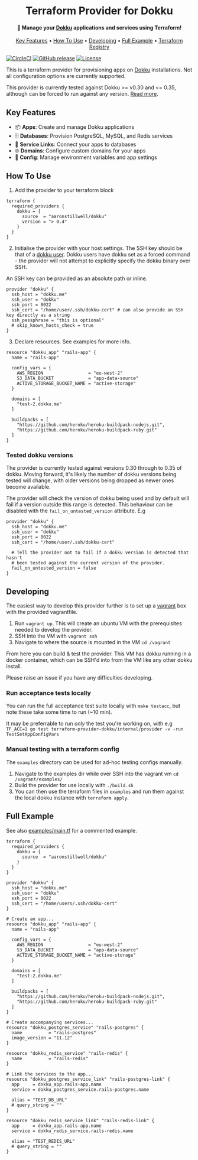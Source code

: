 <h1 align="center">
  Terraform Provider for Dokku
</h1>

<h4 align="center">
  🚀 Manage your <a href="https://dokku.com/">Dokku</a> applications and services using Terraform!
</h4>

<p align="center">
  <a href="#key-features">Key Features</a> •
  <a href="#how-to-use">How To Use</a> •
  <a href="#developing">Developing</a> •
  <a href="#full-example">Full Example</a> •
  <a href="https://registry.terraform.io/providers/aaronstillwell/dokku/latest/docs">Terraform Registry</a> 
</p>

[![CircleCI](https://circleci.com/gh/aaronstillwell/terraform-provider-dokku.svg?style=shield)](https://circleci.com/gh/aaronstillwell/terraform-provider-dokku)
[![GitHub release](https://img.shields.io/github/v/release/aaronstillwell/terraform-provider-dokku?include_prereleases=&sort=semver)](https://github.com/aaronstillwell/terraform-provider-dokku/releases/)
[![License](https://img.shields.io/badge/License-MPL_2.0-brightgreen.svg)](https://opensource.org/licenses/MPL-2.0)


This is a terraform provider for provisioning apps on [Dokku](https://dokku.com/) installations. Not all configuration options are currently supported.

This provider is currently tested against Dokku >= v0.30 and <= 0.35, although can be forced to run against any version. [Read more](#Tested-dokku-versions).

## Key Features

- 📦 **Apps**: Create and manage Dokku applications
- 🗄️ **Databases**: Provision PostgreSQL, MySQL, and Redis services
- 🔗 **Service Links**: Connect your apps to databases
- 🌐 **Domains**: Configure custom domains for your apps
- 🔧 **Config**: Manage environment variables and app settings

## How To Use

1. Add the provider to your terraform block

```hcl
terraform {
  required_providers {
    dokku = {
      source  = "aaronstillwell/dokku"
      version = "> 0.4"
    }
  }
}
```

2. Initialise the provider with your host settings. The SSH key should be that of a [dokku user](https://dokku.com/docs/deployment/user-management/). Dokku users have dokku set as a forced command - the provider will not attempt to explicitly specify the dokku binary over SSH.

An SSH key can be provided as an absolute path or inline.

```hcl
provider "dokku" {
  ssh_host = "dokku.me"
  ssh_user = "dokku"
  ssh_port = 8022
  ssh_cert = "/home/user/.ssh/dokku-cert" # can also provide an SSH key directly as a string
  ssh_passphrase = "this is optional"
  # skip_known_hosts_check = true
}
```

3. Declare resources. See examples for more info.

```hcl
resource "dokku_app" "rails-app" {
  name = "rails-app"

  config_vars = {
    AWS_REGION                 = "eu-west-2"
    S3_DATA_BUCKET             = "app-data-source"
    ACTIVE_STORAGE_BUCKET_NAME = "active-storage"
  }

  domains = [
    "test-2.dokku.me"
  ]

  buildpacks = [
    "https://github.com/heroku/heroku-buildpack-nodejs.git",
    "https://github.com/heroku/heroku-buildpack-ruby.git"
  ]
}
```

### Tested dokku versions

The provider is currently tested against versions 0.30 through to 0.35 of dokku. Moving forward, it's likely the number of dokku versions being tested will change, with older versions being dropped as newer ones become available.

The provider will check the version of dokku being used and by default will fail if a version outside this range is detected. This behaviour can be disabled with the `fail_on_untested_version` attribute. E.g

```hcl
provider "dokku" {
  ssh_host = "dokku.me"
  ssh_user = "dokku"
  ssh_port = 8022
  ssh_cert = "/home/user/.ssh/dokku-cert"
  
  # Tell the provider not to fail if a dokku version is detected that hasn't
  # been tested against the current version of the provider.
  fail_on_untested_version = false
}
```

## Developing

The easiest way to develop this provider further is to set up a [vagrant](https://www.vagrantup.com/) box with the provided vagrantfile.

1. Run `vagrant up`. This will create an ubuntu VM with the prerequisites needed to develop the provider.
1. SSH into the VM with `vagrant ssh`
1. Navigate to where the source is mounted in the VM `cd /vagrant`

From here you can build & test the provider. This VM has dokku running in a docker container, which can be SSH'd into from the VM like any other dokku install.

Please raise an issue if you have any difficulties developing.

### Run acceptance tests locally

You can run the full acceptance test suite locally with `make testacc`, but note these take some time to run (~10 min).

It may be preferrable to run _only_ the test you're working on, with e.g `TF_ACC=1 go test terraform-provider-dokku/internal/provider -v -run TestSetAppConfigVars`

### Manual testing with a terraform config

The `examples` directory can be used for ad-hoc testing configs manually. 

1. Navigate to the examples dir while over SSH into the vagrant vm `cd /vagrant/examples/`
1. Build the provider for use locally with `./build.sh`
1. You can then use the terraform files in `examples` and run them against the local dokku instance with `terraform apply`.

## Full Example

See also [examples/main.tf](./examples/main.tf) for a commented example.

```hcl
terraform {
  required_providers {
    dokku = {
      source  = "aaronstillwell/dokku"
    }
  }
}

provider "dokku" {
  ssh_host = "dokku.me"
  ssh_user = "dokku"
  ssh_port = 8022
  ssh_cert = "/home/users/.ssh/dokku-cert"
}

# Create an app...
resource "dokku_app" "rails-app" {
  name = "rails-app"

  config_vars = {
    AWS_REGION                 = "eu-west-2"
    S3_DATA_BUCKET             = "app-data-source"
    ACTIVE_STORAGE_BUCKET_NAME = "active-storage"
  }

  domains = [
    "test-2.dokku.me"
  ]

  buildpacks = [
    "https://github.com/heroku/heroku-buildpack-nodejs.git",
    "https://github.com/heroku/heroku-buildpack-ruby.git"
  ]
}

# Create accompanying services...
resource "dokku_postgres_service" "rails-postgres" {
  name          = "rails-postgres"
  image_version = "11.12"
}

resource "dokku_redis_service" "rails-redis" {
  name          = "rails-redis"
}

# Link the services to the app...
resource "dokku_postgres_service_link" "rails-postgres-link" {
  app     = dokku_app.rails-app.name
  service = dokku_postgres_service.rails-postgres.name

  alias = "TEST_DB_URL"
  # query_string = ""
}

resource "dokku_redis_service_link" "rails-redis-link" {
  app     = dokku_app.rails-app.name
  service = dokku_redis_service.rails-redis.name

  alias = "TEST_REDIS_URL"
  # query_string = ""
}
```
